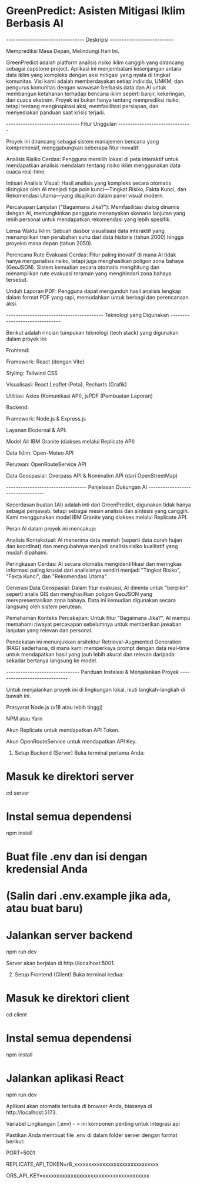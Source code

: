 

# GreenPredict: Asisten Mitigasi Iklim Berbasis AI






--------------------------------- Deskripsi ---------------------------

Memprediksi Masa Depan, Melindungi Hari Ini.

GreenPredict adalah platform analisis risiko iklim canggih yang dirancang sebagai capstone project. Aplikasi ini menjembatani kesenjangan antara data iklim yang kompleks dengan aksi mitigasi yang nyata di tingkat komunitas. Visi kami adalah memberdayakan setiap individu, UMKM, dan pengurus komunitas dengan wawasan berbasis data dan AI untuk membangun ketahanan terhadap bencana iklim seperti banjir, kekeringan, dan cuaca ekstrem. Proyek ini bukan hanya tentang memprediksi risiko, tetapi tentang menginspirasi aksi, memfasilitasi persiapan, dan menyediakan panduan saat krisis terjadi.

------------------------------- Fitur Unggulan -------------------------------

Proyek ini dirancang sebagai sistem manajemen bencana yang komprehensif, menggabungkan beberapa fitur inovatif:

Analisis Risiko Cerdas: Pengguna memilih lokasi di peta interaktif untuk mendapatkan analisis mendalam tentang risiko iklim menggunakan data cuaca real-time.

Intisari Analisis Visual: Hasil analisis yang kompleks secara otomatis diringkas oleh AI menjadi tiga poin kunci—Tingkat Risiko, Fakta Kunci, dan Rekomendasi Utama—yang disajikan dalam panel visual modern.

Percakapan Lanjutan ("Bagaimana Jika?"): Memfasilitasi dialog dinamis dengan AI, memungkinkan pengguna menanyakan skenario lanjutan yang lebih personal untuk mendapatkan rekomendasi yang lebih spesifik.

Lensa Waktu Iklim: Sebuah dasbor visualisasi data interaktif yang menampilkan tren perubahan suhu dari data historis (tahun 2000) hingga proyeksi masa depan (tahun 2050).

Perencana Rute Evakuasi Cerdas: Fitur paling inovatif di mana AI tidak hanya menganalisis risiko, tetapi juga menghasilkan poligon zona bahaya (GeoJSON). Sistem kemudian secara otomatis menghitung dan menampilkan rute evakuasi teraman yang menghindari zona bahaya tersebut.

Unduh Laporan PDF: Pengguna dapat mengunduh hasil analisis lengkap dalam format PDF yang rapi, memudahkan untuk berbagi dan perencanaan aksi.

----------------------------------------- Teknologi yang Digunakan -------------------------------

Berikut adalah rincian tumpukan teknologi (tech stack) yang digunakan dalam proyek ini:

Frontend:

Framework: React (dengan Vite)

Styling: Tailwind CSS

Visualisasi: React Leaflet (Peta), Recharts (Grafik)

Utilitas: Axios (Komunikasi API), jsPDF (Pembuatan Laporan)

Backend:

Framework: Node.js & Express.js

Layanan Eksternal & API:

Model AI: IBM Granite (diakses melalui Replicate API)

Data Iklim: Open-Meteo API

Perutean: OpenRouteService API

Data Geospasial: Overpass API & Nominatim API (dari OpenStreetMap)

---------------------------------- Penjelasan Dukungan AI ----------------------------------

Kecerdasan buatan (AI) adalah inti dari GreenPredict, digunakan tidak hanya sebagai penjawab, tetapi sebagai mesin analisis dan sintesis yang canggih. Kami menggunakan model IBM Granite yang diakses melalui Replicate API.

Peran AI dalam proyek ini mencakup:

Analisis Kontekstual: AI menerima data mentah (seperti data curah hujan dan koordinat) dan mengubahnya menjadi analisis risiko kualitatif yang mudah dipahami.

Peringkasan Cerdas: AI secara otomatis mengidentifikasi dan meringkas informasi paling krusial dari analisisnya sendiri menjadi "Tingkat Risiko", "Fakta Kunci", dan "Rekomendasi Utama".

Generasi Data Geospasial: Dalam fitur evakuasi, AI diminta untuk "berpikir" seperti analis GIS dan menghasilkan poligon GeoJSON yang merepresentasikan zona bahaya. Data ini kemudian digunakan secara langsung oleh sistem perutean.

Pemahaman Konteks Percakapan: Untuk fitur "Bagaimana Jika?", AI mampu memahami riwayat percakapan sebelumnya untuk memberikan jawaban lanjutan yang relevan dan personal.

Pendekatan ini menunjukkan arsitektur Retrieval-Augmented Generation (RAG) sederhana, di mana kami memperkaya prompt dengan data real-time untuk mendapatkan hasil yang jauh lebih akurat dan relevan daripada sekadar bertanya langsung ke model.

------------------------------- Panduan Instalasi & Menjalankan Proyek ------------------------------

Untuk menjalankan proyek ini di lingkungan lokal, ikuti langkah-langkah di bawah ini.

Prasyarat
Node.js (v18 atau lebih tinggi)

NPM atau Yarn

Akun Replicate untuk mendapatkan API Token.

Akun OpenRouteService untuk mendapatkan API Key.

1. Setup Backend (Server)
Buka terminal pertama Anda:

# Masuk ke direktori server
cd server

# Instal semua dependensi
npm install

# Buat file .env dan isi dengan kredensial Anda
# (Salin dari .env.example jika ada, atau buat baru)

# Jalankan server backend
npm run dev

Server akan berjalan di http://localhost:5001.

2. Setup Frontend (Client)
Buka terminal kedua:

# Masuk ke direktori client
cd client

# Instal semua dependensi
npm install

# Jalankan aplikasi React
npm run dev

Aplikasi akan otomatis terbuka di browser Anda, biasanya di http://localhost:5173.

Variabel Lingkungan (.env) - > ini komponen penting untuk integrasi api

Pastikan Anda membuat file .env di dalam folder server dengan format berikut:

PORT=5001

REPLICATE_API_TOKEN=r8_xxxxxxxxxxxxxxxxxxxxxxxxxxxxxx

ORS_API_KEY=xxxxxxxxxxxxxxxxxxxxxxxxxxxxxxxxxxxxxx

